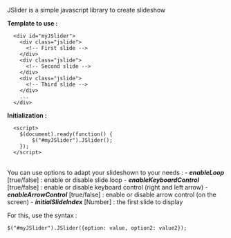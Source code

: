 JSlider is a simple javascript library to create slideshow

<b>Template to use :</b>
```
  <div id="myJSlider">
    <div class="jslide">
      <!-- First slide -->
    </div>
    <div class="jslide">
      <!-- Second slide -->
    </div>
    <div class="jslide">
      <!-- Third slide -->
    </div>
    ...
  </div>
```

<b>Initialization :</b>
```
  <script>
    $(document).ready(function() {
  		$("#myJSlider").JSlider();
  	});
  </script>
```
<br>
You can use options to adapt your slideshown to your needs :
  - <b><i>enableLoop</i></b> [true/false] : enable or disable slide loop
  - <b><i>enableKeyboardControl</i></b> [true/false] : enable or disable keyboard control (right and left arrow)
  - <b><i>enableArrowControl</i></b> [true/false] : enable or disable arrow control (on the screen)
  - <b><i>initialSlideIndex</i></b> [Number] : the first slide to display
  
For this, use the syntax : 
```
$("#myJSlider").JSlider({option: value, option2: value2});
```
